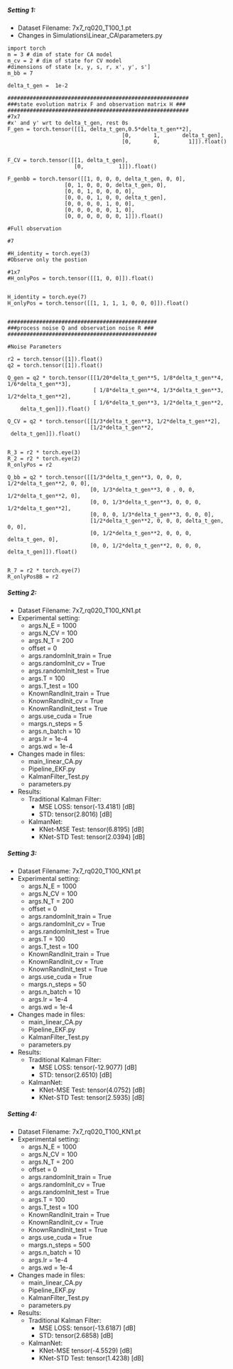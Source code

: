 ##### Setting 1:
- Dataset Filename: 7x7_rq020_T100_1.pt
- Changes in Simulations\Linear_CA\parameters.py
```
import torch
m = 3 # dim of state for CA model
m_cv = 2 # dim of state for CV model
#dimensions of state [x, y, s, r, x', y', s']
m_bb = 7

delta_t_gen =  1e-2

#########################################################
###state evolution matrix F and observation matrix H ###
#########################################################
#7x7
#x' and y' wrt to delta_t_gen, rest 0s
F_gen = torch.tensor([[1, delta_t_gen,0.5*delta_t_gen**2],
									[0,       1,       delta_t_gen],
						            [0,       0,         1]]).float()


F_CV = torch.tensor([[1, delta_t_gen],
                     [0,           1]]).float()        

F_genbb = torch.tensor([[1, 0, 0, 0, delta_t_gen, 0, 0],
                  [0, 1, 0, 0, 0, delta_t_gen, 0],
                  [0, 0, 1, 0, 0, 0, 0],
                  [0, 0, 0, 1, 0, 0, delta_t_gen],
                  [0, 0, 0, 0, 1, 0, 0],
                  [0, 0, 0, 0, 0, 1, 0],
                  [0, 0, 0, 0, 0, 0, 1]]).float()

#Full observation

#7

#H_identity = torch.eye(3)
#Observe only the postion

#1x7
#H_onlyPos = torch.tensor([[1, 0, 0]]).float()


H_identity = torch.eye(7)
H_onlyPos = torch.tensor([[1, 1, 1, 1, 0, 0, 0]]).float()


###############################################
###process noise Q and observation noise R ###
###############################################

#Noise Parameters

r2 = torch.tensor([1]).float()
q2 = torch.tensor([1]).float()

Q_gen = q2 * torch.tensor([[1/20*delta_t_gen**5, 1/8*delta_t_gen**4, 1/6*delta_t_gen**3],
                           [ 1/8*delta_t_gen**4, 1/3*delta_t_gen**3, 1/2*delta_t_gen**2],
                           [ 1/6*delta_t_gen**3, 1/2*delta_t_gen**2,       delta_t_gen]]).float()

Q_CV = q2 * torch.tensor([[1/3*delta_t_gen**3, 1/2*delta_t_gen**2],
                          [1/2*delta_t_gen**2,        delta_t_gen]]).float()  


R_3 = r2 * torch.eye(3)
R_2 = r2 * torch.eye(2)
R_onlyPos = r2

Q_bb = q2 * torch.tensor([[1/3*delta_t_gen**3, 0, 0, 0, 1/2*delta_t_gen**2, 0, 0],
                          [0, 1/3*delta_t_gen**3, 0 , 0, 0, 1/2*delta_t_gen**2, 0],
                          [0, 0, 1/3*delta_t_gen**3, 0, 0, 0, 1/2*delta_t_gen**2],
                          [0, 0, 0, 1/3*delta_t_gen**3, 0, 0, 0],
                          [1/2*delta_t_gen**2, 0, 0, 0, delta_t_gen, 0, 0],
                          [0, 1/2*delta_t_gen**2, 0, 0, 0, delta_t_gen, 0],
                          [0, 0, 1/2*delta_t_gen**2, 0, 0, 0, delta_t_gen]]).float()

  
R_7 = r2 * torch.eye(7)
R_onlyPosBB = r2
```



##### Setting 2:
- Dataset Filename: 7x7_rq020_T100_KN1.pt
- Experimental setting:
	- args.N_E = 1000
	- args.N_CV = 100
	- args.N_T = 200
	- offset = 0
	- args.randomInit_train = True
	- args.randomInit_cv = True
	- args.randomInit_test = True
	- args.T = 100
	- args.T_test = 100
	- KnownRandInit_train = True
	- KnownRandInit_cv = True
	- KnownRandInit_test = True
	- args.use_cuda = True
	- margs.n_steps = 5
	- args.n_batch = 10
	- args.lr = 1e-4
	- args.wd = 1e-4
- Changes made in files:
	- main_linear_CA.py
	- Pipeline_EKF.py
	- KalmanFilter_Test.py
	- parameters.py
- Results:
	- Traditional Kalman Filter:
		- MSE LOSS: tensor(-13.4181) [dB]
		- STD: tensor(2.8016) [dB]
	- KalmanNet:
		- KNet-MSE Test: tensor(6.8195) [dB]
		- KNet-STD Test: tensor(2.0394) [dB]



##### Setting 3:
- Dataset Filename: 7x7_rq020_T100_KN1.pt
- Experimental setting:
	- args.N_E = 1000
	- args.N_CV = 100
	- args.N_T = 200
	- offset = 0
	- args.randomInit_train = True
	- args.randomInit_cv = True
	- args.randomInit_test = True
	- args.T = 100
	- args.T_test = 100
	- KnownRandInit_train = True
	- KnownRandInit_cv = True
	- KnownRandInit_test = True
	- args.use_cuda = True
	- margs.n_steps = 50
	- args.n_batch = 10
	- args.lr = 1e-4
	- args.wd = 1e-4
- Changes made in files:
	- main_linear_CA.py
	- Pipeline_EKF.py
	- KalmanFilter_Test.py
	- parameters.py
- Results:
	- Traditional Kalman Filter:
		- MSE LOSS: tensor(-12.9077) [dB]
		- STD: tensor(2.6510) [dB]
	- KalmanNet:
		- KNet-MSE Test: tensor(4.0752) [dB]
		- KNet-STD Test: tensor(2.5935) [dB]



##### Setting 4:
- Dataset Filename: 7x7_rq020_T100_KN1.pt
- Experimental setting:
	- args.N_E = 1000
	- args.N_CV = 100
	- args.N_T = 200
	- offset = 0
	- args.randomInit_train = True
	- args.randomInit_cv = True
	- args.randomInit_test = True
	- args.T = 100
	- args.T_test = 100
	- KnownRandInit_train = True
	- KnownRandInit_cv = True
	- KnownRandInit_test = True
	- args.use_cuda = True
	- margs.n_steps = 500
	- args.n_batch = 10
	- args.lr = 1e-4
	- args.wd = 1e-4
- Changes made in files:
	- main_linear_CA.py
	- Pipeline_EKF.py
	- KalmanFilter_Test.py
	- parameters.py
- Results:
	- Traditional Kalman Filter:
		- MSE LOSS: tensor(-13.6187) [dB]
		- STD: tensor(2.6858) [dB]
	- KalmanNet:
		- KNet-MSE tensor(-4.5529) [dB]
		- KNet-STD Test: tensor(1.4238) [dB]

